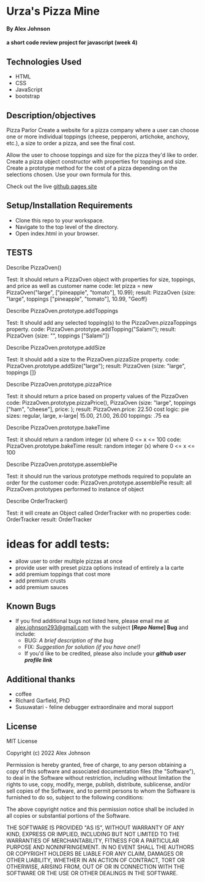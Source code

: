 # Urza's Pizza Mine

#### By Alex Johnson

#### a short code review project for javascript (week 4)

## Technologies Used

* HTML
* CSS
* JavaScript
* bootstrap

## Description/objectives
Pizza Parlor
Create a website for a pizza company where a user can choose one or more individual toppings (cheese, pepperoni, artichoke, anchovy, etc.), a size to order a pizza, and see the final cost.

Allow the user to choose toppings and size for the pizza they'd like to order.
Create a pizza object constructor with properties for toppings and size.
Create a prototype method for the cost of a pizza depending on the selections chosen. Use your own formula for this.


Check out the live [github pages site](https://alexiusvdt.github.io/code-review4/)

## Setup/Installation Requirements

* Clone this repo to your workspace.
* Navigate to the top level of the directory.
* Open index.html in your browser.

## TESTS

Describe PizzaOven()

Test: It should return a PizzaOven object with properties for size, toppings, and price as well as customer name
code: let pizza = new PizzaOven("large", ["pineapple", "tomato"], 10.99);
result: PizzaOven {size: "large", toppings ["pineapple", "tomato"], 10.99, "Geoff}


Describe PizzaOven.prototype.addToppings

Test: It should add any selected topping(s) to the PizzaOven.pizzaToppings property.
code: PizzaOven.prototype.addTopping("Salami");
result: PizzaOven {size: "", toppings ["Salami"]}


Describe PizzaOven.prototype.addSize

Test: It should add a size to the PizzaOven.pizzaSize property.
code: PizzaOven.prototype.addSize("large");
result: PizzaOven {size: "large", toppings []}


Describe PizzaOven.prototype.pizzaPrice

Test: it should return a price based on property values of the PizzaOven
code: PizzaOven.prototype.pizzaPrice(), PizzaOven (size: "large", toppings ["ham", "cheese"], price: ); 
result: PizzaOven.price: 22.50
cost logic:
pie sizes: regular, large, x-large| 15.00, 21.00, 26.00
toppings: .75 ea


Describe PizzaOven.prototype.bakeTime

Test: it should return a random integer (x) where 0 <= x <= 100
code: PizzaOven.prototype.bakeTime
result: random integer (x) where 0 <= x <= 100


Describe PizzaOven.prototype.assemblePie

Test: it should run the various prototype methods required to populate an order for the customer
code: PizzaOven.prototype.assemblePie
result: all PizzaOven.prototypes performed to instance of object


Describe OrderTracker()

Test: it will create an Object called OrderTracker with no properties
code: OrderTracker
result: OrderTracker



# ideas for addl tests:
* allow user to order multiple pizzas at once
* provide user with preset pizza options instead of entirely a la carte
* add premium toppings that cost more
* add premium crusts
* add premium sauces

## Known Bugs

* If you find additional bugs not listed here, please email me at alex.johnson293@gmail.com with the subject **[_Repo Name_] Bug** and include:
  * BUG: _A brief description of the bug_
  * FIX: _Suggestion for solution (if you have one!)_
  * If you'd like to be credited, please also include your **_github user profile link_**


## Additional thanks

* coffee
* Richard Garfield, PhD
* Susuwatari - feline debugger extraordinaire and moral support


## License
MIT License

Copyright (c) 2022 Alex Johnson

Permission is hereby granted, free of charge, to any person obtaining a copy
of this software and associated documentation files (the "Software"), to deal
in the Software without restriction, including without limitation the rights
to use, copy, modify, merge, publish, distribute, sublicense, and/or sell
copies of the Software, and to permit persons to whom the Software is
furnished to do so, subject to the following conditions:

The above copyright notice and this permission notice shall be included in all
copies or substantial portions of the Software.

THE SOFTWARE IS PROVIDED "AS IS", WITHOUT WARRANTY OF ANY KIND, EXPRESS OR
IMPLIED, INCLUDING BUT NOT LIMITED TO THE WARRANTIES OF MERCHANTABILITY,
FITNESS FOR A PARTICULAR PURPOSE AND NONINFRINGEMENT. IN NO EVENT SHALL THE
AUTHORS OR COPYRIGHT HOLDERS BE LIABLE FOR ANY CLAIM, DAMAGES OR OTHER
LIABILITY, WHETHER IN AN ACTION OF CONTRACT, TORT OR OTHERWISE, ARISING FROM,
OUT OF OR IN CONNECTION WITH THE SOFTWARE OR THE USE OR OTHER DEALINGS IN THE
SOFTWARE.